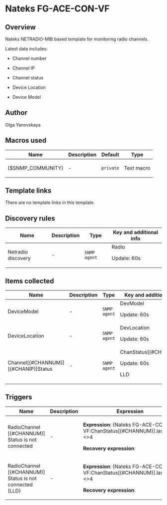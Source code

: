 # Nateks FG-ACE-CON-VF

## Overview

Nateks NETRADIO-MIB based template for monitoring radio channels.


Latest data includes:


- Channel number


- Channel IP


- Channel status


- Device Location


- Device Model



## Author

Olga Yanovskaya

## Macros used

|Name|Description|Default|Type|
|----|-----------|-------|----|
|{$SNMP_COMMUNITY}|<p>-</p>|`private`|Text macro|


## Template links

There are no template links in this template.

## Discovery rules

|Name|Description|Type|Key and additional info|
|----|-----------|----|----|
|Netradio discovery|<p>-</p>|`SNMP agent`|Radio<p>Update: 60s</p>|


## Items collected

|Name|Description|Type|Key and additional info|
|----|-----------|----|----|
|DeviceModel|<p>-</p>|`SNMP agent`|DevModel<p>Update: 60s</p>|
|DeviceLocation|<p>-</p>|`SNMP agent`|DevLocation<p>Update: 60s</p>|
|Channel[{#CHANNUM}][{#CHANIP}]Status|<p>-</p>|`SNMP agent`|ChanStatus[{#CHANNUM}]<p>Update: 60s</p><p>LLD</p>|


## Triggers

|Name|Description|Expression|Priority|
|----|-----------|----------|--------|
|RadioChannel [{#CHANNUM}] Status is not connected|<p>-</p>|<p>**Expression**: {Nateks FG-ACE-CON-VF:ChanStatus[{#CHANNUM}].last(#5)}<>4</p><p>**Recovery expression**: </p>|warning|
|RadioChannel [{#CHANNUM}] Status is not connected (LLD)|<p>-</p>|<p>**Expression**: {Nateks FG-ACE-CON-VF:ChanStatus[{#CHANNUM}].last(#5)}<>4</p><p>**Recovery expression**: </p>|warning|
